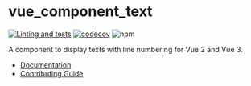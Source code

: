 # vue_component_text

[![Linting and tests](https://github.com/GhentCDH/vue_component_text/actions/workflows/linting_tests.yml/badge.svg?branch=main)](https://github.com/GhentCDH/vue_component_text/actions/workflows/linting_tests.yml)
[![codecov](https://codecov.io/gh/GhentCDH/vue_component_text/branch/main/graph/badge.svg?token=9828HMKE88)](https://codecov.io/gh/GhentCDH/vue_component_text)
![npm](https://img.shields.io/npm/v/@ghentcdh/vue-component-text)

A component to display texts with line numbering for Vue 2 and Vue 3.

* [Documentation](https://ghentcdh.github.io/vue_component_text/)
* [Contributing Guide](CONTRIBUTING.md)

